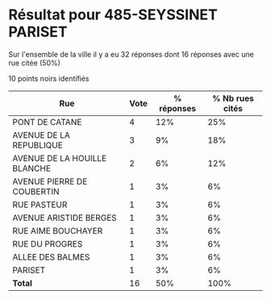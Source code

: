 # Résultat pour 485-SEYSSINET PARISET

Sur l'ensemble de la ville il y a eu 32 réponses dont 16 réponses avec une rue citée (50%)

10 points noirs identifiés

| Rue | Vote | % réponses | % Nb rues cités|
|-----|------|------------|----------------|
| PONT DE CATANE | 4 | 12% | 25%|
| AVENUE DE LA REPUBLIQUE | 3 | 9% | 18%|
| AVENUE DE LA HOUILLE BLANCHE | 2 | 6% | 12%|
| AVENUE PIERRE DE COUBERTIN | 1 | 3% | 6%|
| RUE PASTEUR | 1 | 3% | 6%|
| AVENUE ARISTIDE BERGES | 1 | 3% | 6%|
| RUE AIME BOUCHAYER | 1 | 3% | 6%|
| RUE DU PROGRES | 1 | 3% | 6%|
| ALLEE DES BALMES | 1 | 3% | 6%|
| PARISET | 1 | 3% | 6%|
| **Total** | 16 | 50% | 100%|
